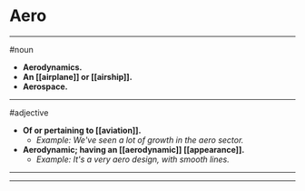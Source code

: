 # Aero
---
#noun
- **Aerodynamics.**
- **An [[airplane]] or [[airship]].**
- **Aerospace.**
---
#adjective
- **Of or pertaining to [[aviation]].**
	- _Example: We've seen a lot of growth in the aero sector._
- **Aerodynamic; having an [[aerodynamic]] [[appearance]].**
	- _Example: It's a very aero design, with smooth lines._
---
---
